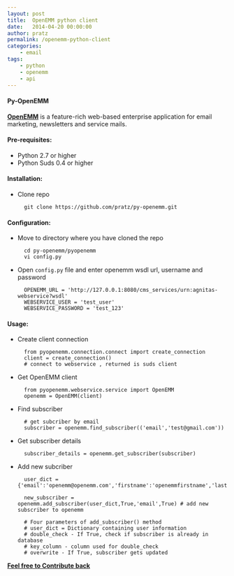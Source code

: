 ```yaml
---
layout: post
title:  OpenEMM python client
date:   2014-04-20 00:00:00
author: pratz
permalink: /openemm-python-client
categories:
    - email
tags:
    - python
    - openemm
    - api
---
```


#### Py-OpenEMM
[**OpenEMM**](http://www.openemm.org) is a feature-rich web-based enterprise application for email marketing, newsletters and service mails.


#### Pre-requisites:
- Python 2.7 or higher
- Python Suds 0.4 or higher


#### Installation:
- Clone repo

        git clone https://github.com/pratz/py-openemm.git

#### Configuration:
- Move to directory where you have cloned the repo

        cd py-openemm/pyopenemm
        vi config.py

- Open `config.py` file and enter openemm wsdl url, username and password

        OPENEMM_URL = 'http://127.0.0.1:8080/cms_services/urn:agnitas-webservice?wsdl'
        WEBSERVICE_USER = 'test_user'
        WEBSERVICE_PASSWORD = 'test_123'


#### Usage:
- Create client connection

        from pyopenemm.connection.connect import create_connection
        client = create_connection()
        # connect to webservice , returned is suds client


- Get OpenEMM client

        from pyopenemm.webservice.service import OpenEMM
        openemm = OpenEMM(client)


- Find subscriber

        # get subcriber by email
        subscriber = openemm.find_subscriber(('email','test@gmail.com'))


- Get subscriber details

        subscriber_details = openemm.get_subscriber(subscriber)


- Add new subcriber

        user_dict = {'email':'openemm@openemm.com','firstname':'openemmfirstname','lastname':'openemmlastname','gender':0}

        new_subscriber = openemm.add_subscriber(user_dict,True,'email',True) # add new subscriber to openemm

        # Four parameters of add_subscriber() method
        # user_dict = Dictionary containing user information
        # double_check - If True, check if subscriber is already in database
        # key_column - column used for double_check
        # overwrite - If True, subscriber gets updated



[**Feel free to Contribute back**](https://github.com/pratz/py-openemm)
